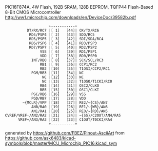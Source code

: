 PIC16F874A, 4W Flash, 192B SRAM, 128B EEPROM, TQFP44
Flash-Based 8-Bit CMOS Microcontroller
http://ww1.microchip.com/downloads/en/DeviceDoc/39582b.pdf


	                    +-----------+
	          DT/RX/RC7 |[ 1]   [44]| CK/TX/RC6
	           RD4/PSP4 |[ 2]   [43]| SDO/RC5
	           RD5/PSP5 |[ 3]   [42]| SDI/SDA/RC4
	           RD6/PSP6 |[ 4]   [41]| RD3/PSP3
	           RD7/PSP7 |[ 5]   [40]| RD2/PSP2
	                VSS |[ 6]   [39]| RD1/PSP1
	                VDD |[ 7]   [38]| RD0/PSP0
	            INT/RB0 |[ 8]   [37]| SCK/SCL/RC3
	                RB1 |[ 9]   [36]| CCP1/RC2
	                RB2 |[10]   [35]| T1OSI/CCP2/RC1
	            PGM/RB3 |[11]   [34]| NC
	                 NC |[12]   [33]| NC
	                 NC |[13]   [32]| T1OSO/T1CKI/RC0
	                RB4 |[14]   [31]| OSC2/CLKO
	                RB5 |[15]   [30]| OSC1/CLKI
	            PGC/RB6 |[16]   [29]| VSS
	            PGD/RB7 |[17]   [28]| VDD
	        ~{MCLR}/VPP |[18]   [27]| RE2/~{CS}/AN7
	            AN0/RA0 |[19]   [26]| RE1/~{WR}/AN6
	            AN1/RA1 |[20]   [25]| RE0/~{RD}/AN5
	CVREF/VREF-/AN2/RA2 |[21]   [24]| ~{SS}/C2OUT/AN4/RA5
	      VREF+/AN3/RA3 |[22]   [23]| C1OUT/T0CKI/RA4
	                    +-----------+


generated by https://github.com/FBEZ/Pinout-AsciiArt from https://github.com/ask6483/kicad-symbols/blob/master/MCU_Microchip_PIC16.kicad_sym
